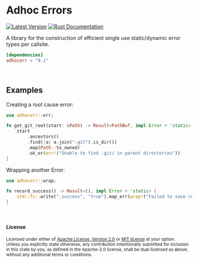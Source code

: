 Adhoc Errors
============

[![Latest Version](https://img.shields.io/crates/v/adhocerr.svg)](https://crates.io/crates/adhocerr)
[![Rust Documentation](https://img.shields.io/badge/api-rustdoc-blue.svg)](https://docs.rs/adhocerr)

A library for the construction of efficient single use static/dynamic error types per callsite.


```toml
[dependencies]
adhocerr = "0.1"
```

<br>

## Examples

Creating a root cause error:

```rust
use adhocerr::err;

fn get_git_root(start: &Path) -> Result<PathBuf, impl Error + 'static> {
    start
        .ancestors()
        .find(|a| a.join(".git").is_dir())
        .map(Path::to_owned)
        .ok_or(err!("Unable to find .git/ in parent directories"))
}
```

Wrapping another Error:

```rust
use adhocerr::wrap;

fn record_success() -> Result<(), impl Error + 'static> {
    std::fs::write(".success", "true").map_err(wrap!("Failed to save results of script"))
}
```

<br>

#### License

<sup>
Licensed under either of <a href="LICENSE-APACHE">Apache License, Version
2.0</a> or <a href="LICENSE-MIT">MIT license</a> at your option.
</sup>

<br>

<sub>
Unless you explicitly state otherwise, any contribution intentionally submitted
for inclusion in this crate by you, as defined in the Apache-2.0 license, shall
be dual licensed as above, without any additional terms or conditions.
</sub>

